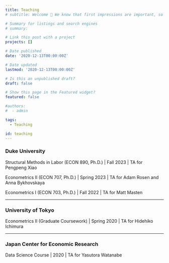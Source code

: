 ```yaml
---
title: Teaching
# subtitle: Welcome 👋 We know that first impressions are important, so we've populated your new site with some initial content to help you get familiar with everything in no time.

# Summary for listings and search engines
# summary:

# Link this post with a project
projects: []

# Date published
date: '2020-12-13T00:00:00Z'

# Date updated
lastmod: '2020-12-13T00:00:00Z'

# Is this an unpublished draft?
draft: false

# Show this page in the Featured widget?
featured: false

#authors:
#  - admin

tags:
  - Teaching

id: teaching
---
```


### **Duke University**

Structural Methods in Labor (ECON 890, Ph.D.) | Fall 2023 | TA for Pengpeng Xiao

Econometrics II (ECON 707, Ph.D.) | Spring 2023 | TA for Adam Rosen and Anna Bykhovskaya

Econometrics I (ECON 703, Ph.D.) | Fall 2022 | TA for Matt Masten

---

### **University of Tokyo**

Econometrics II (Graduate Coursework) | Spring 2020 | TA for Hidehiko Ichimura

---
### **Japan Center for Economic Research**

Data Science Course | 2020 | TA for Yasutora Watanabe
